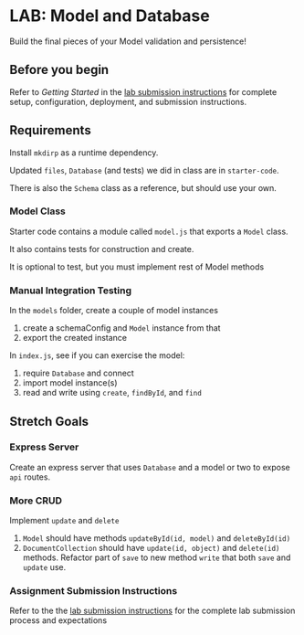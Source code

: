 # LAB: Model and Database

Build the final pieces of your Model validation and persistence!

## Before you begin
Refer to *Getting Started*  in the [lab submission instructions](../../../reference/submission-instructions/labs/README.md) for complete setup, configuration, deployment, and submission instructions.

## Requirements

Install `mkdirp` as a runtime dependency.

Updated `files`, `Database` (and tests) we did in class are in `starter-code`.

There is also the `Schema` class as a reference, but should use your own.

### Model Class

Starter code contains a module called `model.js` that exports a `Model` class.

It also contains tests for construction and create.

It is optional to test, but you must implement rest of Model methods

### Manual Integration Testing

In the `models` folder, create a couple of model instances
1. create a schemaConfig and `Model` instance from that
1. export the created instance

In `index.js`, see if you can exercise the model:
1. require `Database` and connect
1. import model instance(s)
1. read and write using `create`, `findById`, and `find`

## Stretch Goals

### Express Server

Create an express server that uses `Database` and a model or two
to expose `api` routes.

### More CRUD

Implement `update` and `delete`

1. `Model` should have methods `updateById(id, model)` and `deleteById(id)`
1. `DocumentCollection` should have `update(id, object)` and
`delete(id)` methods. Refactor part of `save` to new method `write` that both `save` and `update` use.

### Assignment Submission Instructions
Refer to the the [lab submission instructions](../../../reference/submission-instructions/labs/README.md) for the complete lab submission process and expectations
